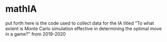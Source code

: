 # mathIA

put forth here is the code used to collect data for the IA titled "To what extent is Monte Carlo simulation effective in determining the optimal move in a game?" from 2019-2020
